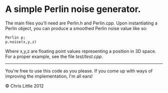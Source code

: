 A simple Perlin noise generator.
================================

The main files you'll need are Perlin.h and Perlin.cpp. Upon instantiating a Perlin object, you can produce a smoothed Perlin noise value like so:

	Perlin p;
	p.noise(x,y,z)

Where x,y,z are floating point values representing a position in 3D space. For a proper example, see the file *test/test.cpp*.

------------

You're free to use this code as you please. If you come up with ways of improving the implementation, I'm all ears!

&copy; Chris Little 2012